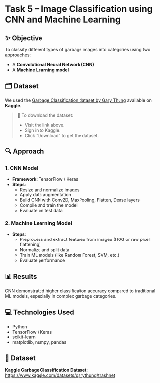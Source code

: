 # Task 5 – Image Classification using CNN and Machine Learning

## ✨ Objective
To classify different types of garbage images into categories using two approaches:
- A **Convolutional Neural Network (CNN)**
- A **Machine Learning model**

## 🗂️ Dataset
We used the [Garbage Classification dataset by Gary Thung](https://www.kaggle.com/datasets/garythung/trashnet) available on **Kaggle**.

> 📌 To download the dataset:
> - Visit the link above.
> - Sign in to Kaggle.
> - Click “Download” to get the dataset.

## 🔍 Approach

### 1. CNN Model
- **Framework**: TensorFlow / Keras
- **Steps**:
  - Resize and normalize images
  - Apply data augmentation
  - Build CNN with Conv2D, MaxPooling, Flatten, Dense layers
  - Compile and train the model
  - Evaluate on test data

### 2. Machine Learning Model
- **Steps**:
  - Preprocess and extract features from images (HOG or raw pixel flattening)
  - Normalize and split data
  - Train ML models (like Random Forest, SVM, etc.)
  - Evaluate performance

## 📊 Results
CNN demonstrated higher classification accuracy compared to traditional ML models, especially in complex garbage categories.

## 💻 Technologies Used
- Python
- TensorFlow / Keras
- scikit-learn
- matplotlib, numpy, pandas

## 🔗 Dataset
**Kaggle Garbage Classification Dataset**:  
https://www.kaggle.com/datasets/garythung/trashnet
